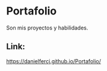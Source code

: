 # Portafolio

Son mis proyectos y habilidades.

## Link:

https://danielfercj.github.io/Portafolio/
